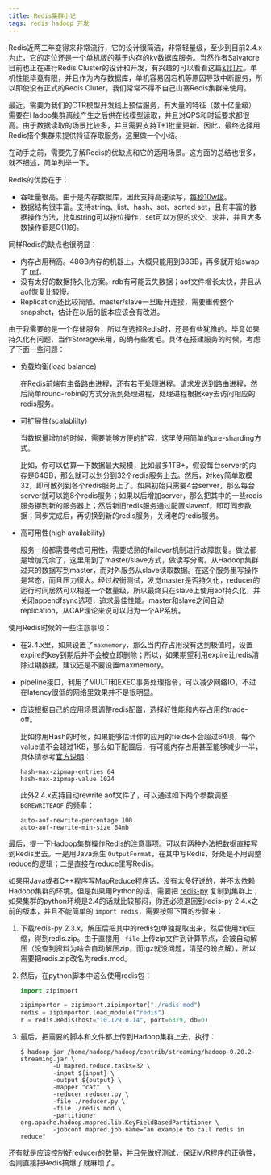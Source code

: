 ```yaml
---
title: Redis集群小记
tags: redis hadoop 开发
---
```


Redis近两三年变得来非常流行，它的设计很简洁，非常轻量级，至少到目前2.4.x为止，它的定位还是一个单机版的基于内存的kv数据库服务。当然作者Salvatore目前也正在进行Redis Cluster的设计和开发，有兴趣的可以看看这篇[幻灯片](http://redis.io/presentation/Redis_Cluster.pdf)。单机性能毕竟有限，并且作为内存数据库，单机容易因宕机等原因导致中断服务，所以即使没有正式的Redis Cluter，我们常常不得不自己山寨Redis集群来使用。

最近，需要为我们的CTR模型开发线上预估服务，有大量的特征（数十亿量级）需要在Hadoo集群离线产生之后供在线模型读取，并且对QPS和时延要求都很高。由于数据读取的场景比较多，并且需要支持T+1批量更新。因此，最终选择用Redis搭个集群来提供特征存取服务，这里做一个小结。

在动手之前，需要先了解Redis的优缺点和它的适用场景。这方面的总结也很多，就不细述，简单列举一下。

Redis的优势在于：

- 吞吐量很高。由于是内存数据库，因此支持高速读写，[每秒10w级](http://redis.io/topics/benchmarks)。
- 数据结构很丰富。支持string、list、hash、set、sorted set，且有丰富的数据操作方法，比如string可以按位操作，set可以方便的求交、求并，并且大多数操作都是O(1)的。

同样Redis的缺点也很明显：

- 内存占用稍高。48GB内存的机器上，大概只能用到38GB，再多就开始swap了 [ref](http://www.slideshare.net/mysqlops/redis-9806617)。
- 没有太好的数据持久化方案。rdb有可能丢失数据；aof文件增长太快，并且从aof恢复比较慢。
- Replication还比较简陋。master/slave一旦断开连接，需要重传整个snapshot，估计在以后的版本应该会有改进。

由于我需要的是一个存储服务，所以在选择Redis时，还是有些犹豫的。毕竟如果持久化有问题，当作Storage来用，的确有些发毛。具体在搭建服务的时候，考虑了下面一些问题：

-   负载均衡(load balance)

    在Redis前端有主备路由进程，还有若干处理进程。请求发送到路由进程，然后简单round-robin的方式分派到处理进程，处理进程根据key去访问相应的redis服务。

-   可扩展性(scalablilty)

    当数据量增加的时候，需要能够方便的扩容，这里使用简单的pre-sharding方式。

    比如，你可以估算一下数据最大规模，比如最多1TB+，假设每台server的内存是64GB，那么就可以划分到32个redis服务上去。然后，对key简单取模32，即可散列到各个redis服务上了。如果初始只需要4台server，那么每台server就可以跑8个redis服务；如果以后增加server，那么把其中的一些redis服务挪到新的服务器上；然后新旧redis服务通过配置slaveof，即可同步数据；同步完成后，再切换到新的redis服务，关闭老的redis服务。

-   高可用性(high availability)

    服务一般都需要考虑可用性，需要成熟的failover机制进行故障恢复。做法都是增加冗余了，这里用到了master/slave方式，做读写分离。从Hadoop集群过来的数据写到master，而对外服务从slave读取数据。在这个服务里写操作是常态，而且压力很大。经过权衡测试，发觉master是否持久化，reducer的运行时间居然可以相差一个数量级，所以最终只在slave上使用aof持久化，并关闭appendfsync选项，追求最佳性能。master和slave之间自动replication，从CAP理论来说可以归为一个AP系统。

使用Redis时候的一些注意事项：

-   在2.4.x里，如果设置了`maxmemory`，那么当内存占用没有达到极值时，设置expire的key到期后并不会被立即删除；所以，如果期望利用expire让redis清除过期数据，建议还是不要设置maxmemory。
-   pipeline接口，利用了MULTI和EXEC事务处理指令，可以减少网络IO，不过在latency很低的网络里效果并不是很明显。
-   应该根据自己的应用场景调整redis配置，选择好性能和内存占用的trade-off。

    比如你用Hash的时候，如果能够估计你的应用的fields不会超过64项，每个value值不会超过1KB，那么如下配置后，有可能内存占用甚至能够减少一半，具体请参考[官方说明](http://redis.io/topics/memory-optimization)：

        hash-max-zipmap-entries 64
        hash-max-zipmap-value 1024

    此外2.4.x支持自动rewrite aof文件了，可以通过如下两个参数调整 `BGREWRITEAOF` 的频率：

        auto-aof-rewrite-percentage 100
        auto-aof-rewrite-min-size 64mb

最后，提一下Hadoop集群操作Redis的注意事项。可以有两种办法把数据直接写到Redis里去。一是用Java派生 `OutputFormat`，在其中写Redis，好处是不用调整reduce的逻辑；二是直接在reduce里写Redis。

如果用Java或者C++程序写MapReduce程序话，没有太多好说的，并不太依赖Hadoop集群的环境。但是如果用Python的话，需要把 [redis-py](https://github.com/andymccurdy/redis-py) 复制到集群上；如果集群的python环境是2.4的话就比较郁闷，你还必须退回到redis-py 2.4.x之前的版本，并且不能简单的 `import redis`，需要按照下面的步骤来：

1.  下载redis-py 2.3.x，解压后把其中的redis包单独提取出来，然后使用zip压缩，得到redis.zip。由于直接用 `-file` 上传zip文件到计算节点，会被自动解压（没查到资料为啥会自动解压zip，而tgz就没问题，清楚的盼点解），所以需要把redis.zip改名为redis.mod。

2.  然后，在python脚本中这么使用redis包：

    ```python
    import zipimport

    zipimportor = zipimport.zipimporter("./redis.mod")
    redis = zipimportor.load_module("redis")
    r = redis.Redis(host="10.129.0.14", port=6379, db=0)
    ```

3.  最后，把需要的脚本和文件都上传到Hadoop集群上去，执行：

        $ hadoop jar /home/hadoop/hadoop/contrib/streaming/hadoop-0.20.2-streaming.jar \
                 -D mapred.reduce.tasks=32 \
                 -input ${input} \
                 -output ${output} \
                 -mapper "cat"  \
                 -reducer reducer.py \
                 -file ./reducer.py \
                 -file ./redis.mod \
                 -partitioner org.apache.hadoop.mapred.lib.KeyFieldBasedPartitioner \
                 -jobconf mapred.job.name="an example to call redis in reduce"

还有就是应该控制好reducer的数量，并且先做好测试，保证M/R程序的正确性，否则直接把Redis搞爆了就麻烦了。

